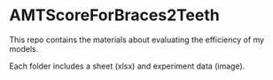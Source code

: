 # AMTScoreForBraces2Teeth

This repo contains the materials about evaluating the efficiency of my models.

Each folder includes a sheet (xlsx) and experiment data (image).
